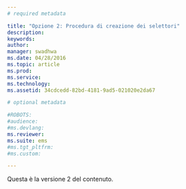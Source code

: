 ```yaml
---
# required metadata

title: "Opzione 2: Procedura di creazione dei selettori"
description:
keywords:
author: 
manager: swadhwa
ms.date: 04/28/2016
ms.topic: article
ms.prod:
ms.service:
ms.technology:
ms.assetid: 34cdcedd-82bd-4181-9ad5-021020e2da67

# optional metadata

#ROBOTS:
#audience:
#ms.devlang:
ms.reviewer: 
ms.suite: ems
#ms.tgt_pltfrm:
#ms.custom:

---
```


Questa è la versione 2 del contenuto.

<!--HONumber=Apr16_HO2-->


